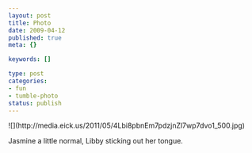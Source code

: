 ```yaml
--- 
layout: post
title: Photo
date: 2009-04-12
published: true
meta: {}

keywords: []

type: post
categories: 
- fun
- tumble-photo
status: publish
---
```

<div class="figure">            ![](http://media.eick.us/2011/05/4Lbi8pbnEm7pdzjnZl7wp7dvo1_500.jpg)        </div>

Jasmine a little normal, Libby sticking out her tongue.

